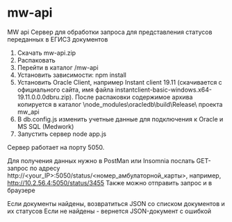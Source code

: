 # mw-api
MW api
Сервер для обработки запроса для представления статусов переданных в ЕГИСЗ документов

1. Скачать mw-api.zip
2. Распаковать
3. Перейти в каталог /mw-api
4. Установить зависимости: npm install
5. Установить Oracle Client, например Instant client 19.11 (скачивается с официального сайта,
   имя файла instantclient-basic-windows.x64-19.11.0.0.0dbru.zip). После распаковки содержимое
   архива копируется в каталог \node_modules\oracledb\build\Release\ проекта mw_api
7. В db.config.js изменить учетные данные для подключения к Oracle и MS SQL (Medwork)
8. Запустить сервер
   node app.js

Сервер работает на порту 5050.

Для получения данных нужно в PostMan или Insomnia послать GET-запрос по адресу
http://<your_IP>:5050/status/<номер_амбулаторной_карты>, например, http://10.2.56.4:5050/status/3455
Также можно отправить запрос и в браузере

Если документы найдены, возвратиться JSON со списком документов и их статусов
Если не найдены - вернется JSON-документ с ошибкой
